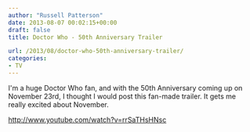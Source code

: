 ```yaml
---
author: "Russell Patterson"
date: 2013-08-07 00:02:15+00:00
draft: false
title: Doctor Who - 50th Anniversary Trailer

url: /2013/08/doctor-who-50th-anniversary-trailer/
categories:
- TV
---
```


I'm a huge Doctor Who fan, and with the 50th Anniversary coming up on November 23rd, I thought I would post this fan-made trailer. It gets me really excited about November.

http://www.youtube.com/watch?v=rrSaTHsHNsc

